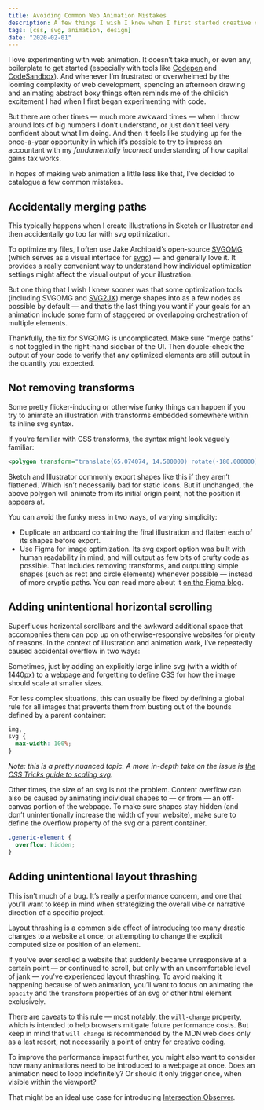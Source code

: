 ```yaml
---
title: Avoiding Common Web Animation Mistakes
description: A few things I wish I knew when I first started creative coding with css animation and svg elements.
tags: [css, svg, animation, design]
date: "2020-02-01"
---
```


I love experimenting with web animation. It doesn’t take much, or even any, boilerplate to get started (especially with tools like [Codepen](https://codepen.io/) and [CodeSandbox](https://codesandbox.io/)). And whenever I’m frustrated or overwhelmed by the looming complexity of web development, spending an afternoon drawing and animating abstract boxy things often reminds me of the childish excitement I had when I first began experimenting with code.

But there are other times — much more awkward times — when I throw around lots of big numbers I don’t understand, or just don’t feel very confident about what I’m doing. And then it feels like studying up for the once-a-year opportunity in which it’s possible to try to impress an accountant with my _fundamentally incorrect_ understanding of how capital gains tax works.

In hopes of making web animation a little less like that, I’ve decided to catalogue a few common mistakes.

## Accidentally merging paths

This typically happens when I create illustrations in Sketch or Illustrator and then accidentally go too far with svg optimization.

To optimize my files, I often use Jake Archibald’s open-source [SVGOMG](https://jakearchibald.github.io/svgomg/) (which serves as a visual interface for [svgo](https://github.com/svg/svgo)) — and generally love it. It provides a really convenient way to understand how individual optimization settings might affect the visual output of your illustration.

But one thing that I wish I knew sooner was that some optimization tools (including SVGOMG and [SVG2JX](https://svg2jsx.com/)) merge shapes into as a few nodes as possible by default — and that’s the last thing you want if your goals for an animation include some form of staggered or overlapping orchestration of multiple elements.

Thankfully, the fix for SVGOMG is uncomplicated. Make sure “merge paths” is not toggled in the right-hand sidebar of the UI. Then double-check the output of your code to verify that any optimized elements are still output in the quantity you expected.

## Not removing transforms

Some pretty flicker-inducing or otherwise funky things can happen if you try to animate an illustration with transforms embedded somewhere within its inline svg syntax.

If you’re familiar with CSS transforms, the syntax might look vaguely familiar:

```svg
<polygon transform="translate(65.074074, 14.500000) rotate(-180.000000) translate(-65.074074, -14.500000)" points="65.0740741 0 91.1481481 29 39 29"></polygon>
```

Sketch and Illustrator commonly export shapes like this if they aren’t flattened. Which isn’t necessarily bad for static icons. But if unchanged, the above polygon will animate from its initial origin point, not the position it appears at.

You can avoid the funky mess in two ways, of varying simplicity:

- Duplicate an artboard containing the final illustration and flatten each of its shapes before export.
- Use Figma for image optimization. Its svg export option was built with human readability in mind, and will output as few bits of crufty code as possible. That includes removing transforms, and outputting simple shapes (such as rect and circle elements) whenever possible — instead of more cryptic paths. You can read more about it [on the Figma blog](https://www.figma.com/blog/with-figmas-new-svg-exports-less-more/).

## Adding unintentional horizontal scrolling

Superfluous horizontal scrollbars and the awkward additional space that accompanies them can pop up on otherwise-responsive websites for plenty of reasons. In the context of illustration and animation work, I’ve repeatedly caused accidental overflow in two ways:

Sometimes, just by adding an explicitly large inline svg (with a width of 1440px) to a webpage and forgetting to define CSS for how the image should scale at smaller sizes.

For less complex situations, this can usually be fixed by defining a global rule for all images that prevents them from busting out of the bounds defined by a parent container:

```css
img,
svg {
  max-width: 100%;
}
```

_Note: this is a pretty nuanced topic. A more in-depth take on the issue is [the CSS Tricks guide to scaling svg](https://css-tricks.com/scale-svg/)._

Other times, the size of an svg is not the problem. Content overflow can also be caused by animating individual shapes to — or from — an off-canvas portion of the webpage. To make sure shapes stay hidden (and don’t unintentionally increase the width of your website), make sure to define the overflow property of the svg or a parent container.

```css
.generic-element {
  overflow: hidden;
}
```

## Adding unintentional layout thrashing

This isn’t much of a bug. It’s really a performance concern, and one that you’ll want to keep in mind when strategizing the overall vibe or narrative direction of a specific project.

Layout thrashing is a common side effect of introducing too many drastic changes to a website at once, or attempting to change the explicit computed size or position of an element.

If you’ve ever scrolled a website that suddenly became unresponsive at a certain point — or continued to scroll, but only with an uncomfortable level of jank — you’ve experienced layout thrashing. To avoid making it happening because of web animation, you’ll want to focus on animating the `opacity` and the `transform` properties of an svg or other html element exclusively.

There are caveats to this rule — most notably, the [`will-change`](https://developer.mozilla.org/en-US/docs/Web/CSS/will-change) property, which is intended to help browsers mitigate future performance costs. But keep in mind that `will change` is recommended by the MDN web docs only as a last resort, not necessarily a point of entry for creative coding.

To improve the performance impact further, you might also want to consider how many animations need to be introduced to a webpage at once. Does an animation need to loop indefinitely? Or should it only trigger once, when visible within the viewport?

That might be an ideal use case for introducing [Intersection Observer](https://css-tricks.com/a-few-functional-uses-for-intersection-observer-to-know-when-an-element-is-in-view/).
